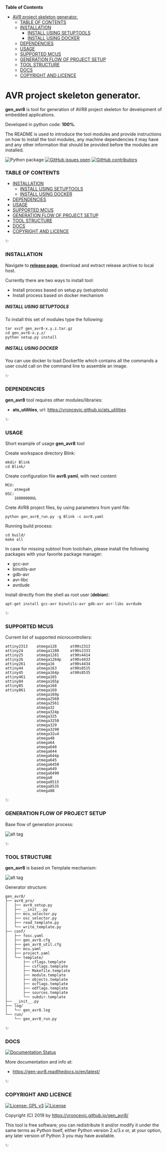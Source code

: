 <!-- START doctoc generated TOC please keep comment here to allow auto update -->
<!-- DON'T EDIT THIS SECTION, INSTEAD RE-RUN doctoc TO UPDATE -->
**Table of Contents**

- [AVR project skeleton generator.](#avr-project-skeleton-generator)
    - [TABLE OF CONTENTS](#table-of-contents)
    - [INSTALLATION](#installation)
        - [INSTALL USING SETUPTOOLS](#install-using-setuptools)
        - [INSTALL USING DOCKER](#install-using-docker)
    - [DEPENDENCIES](#dependencies)
    - [USAGE](#usage)
    - [SUPPORTED MCUS](#supported-mcus)
    - [GENERATION FLOW OF PROJECT SETUP](#generation-flow-of-project-setup)
    - [TOOL STRUCTURE](#tool-structure)
    - [DOCS](#docs)
    - [COPYRIGHT AND LICENCE](#copyright-and-licence)

<!-- END doctoc generated TOC please keep comment here to allow auto update -->

# AVR project skeleton generator.
**gen_avr8** is tool for generation of AVR8 project skeleton for development
of embedded applications.

Developed in python code: **100%**.

The README is used to introduce the tool modules and provide instructions on
how to install the tool modules, any machine dependencies it may have and any
other information that should be provided before the modules are installed.

![Python package](https://github.com/vroncevic/gen_avr8/workflows/Python%20package/badge.svg)
 [![GitHub issues open](https://img.shields.io/github/issues/vroncevic/gen_avr8.svg)](https://github.com/vroncevic/gen_avr8/issues)
 [![GitHub contributors](https://img.shields.io/github/contributors/vroncevic/gen_avr8.svg)](https://github.com/vroncevic/gen_avr8/graphs/contributors)


### TABLE OF CONTENTS

- [INSTALLATION](https://github.com/vroncevic/gen_avr8#installation)
    * [INSTALL USING SETUPTOOLS](https://github.com/vroncevic/gen_avr8#install-using-setuptools)
    * [INSTALL USING DOCKER](https://github.com/vroncevic/gen_avr8#install-using-docker)
- [DEPENDENCIES](https://github.com/vroncevic/gen_avr8#dependencies)
- [USAGE](https://github.com/vroncevic/gen_avr8#usage)
- [SUPPORTED MCUS](https://github.com/vroncevic/gen_avr8#supported-mcus)
- [GENERATION FLOW OF PROJECT SETUP](https://github.com/vroncevic/gen_avr8#generation-flow-of-project-setup)
- [TOOL STRUCTURE](https://github.com/vroncevic/gen_avr8#tool-structure)
- [DOCS](https://github.com/vroncevic/gen_avr8#docs)
- [COPYRIGHT AND LICENCE](https://github.com/vroncevic/gen_avr8#copyright-and-licence)

:sparkles:

### INSTALLATION
Navigate to **[release page](https://github.com/vroncevic/gen_avr8/releases)**, download and extract release archive to local host.

Currently there are two ways to install tool:
* Install process based on setup.py (setuptools)
* Install process based on docker mechanism

##### INSTALL USING SETUPTOOLS
To install this set of modules type the following:
```
tar xvzf gen_avr8-x.y.z.tar.gz
cd gen_avr8-x.y.z/
python setup.py install
```

##### INSTALL USING DOCKER
You can use docker to load Dockerfile which contains all the commands
a user could call on the command line to assemble an image.

:sparkles:

### DEPENDENCIES
**gen_avr8** tool requires other modules/libraries:

* **ats_utilities**, url: https://vroncevic.github.io/ats_utilities

:sparkles:

### USAGE
Short example of usage **gen_avr8** tool

Create workspace directory Blink:
```
mkdir Blink
cd Blink/
```

Create configuration file **avr8.yaml**, with next content:
```
MCU:
    atmega8
OSC:
    16000000UL
```

Crete AVR8 project files, by using parameters from yaml file:
```
python gen_avr8_run.py -g Blink -c avr8.yaml
```

Running build process:
```
cd build/
make all
```

In case for missing subtool from toolchain, please install the following packages
with your favorite package manager:
* gcc-avr
* binutils-avr
* gdb-avr
* avr-libc
* avrdude

Install directly from the shell as root user (**debian**):
```
apt-get install gcc-avr binutils-avr gdb-avr avr-libc avrdude
```

:sparkles:

### SUPPORTED MCUS
Current list of supported microcontrollers:
```
attiny2313    atmega128      at90s2313
attiny24      atmega1280     at90s2333
attiny25      atmega1281     at90s4414
attiny26      atmega1284p    at90s4433
attiny261     atmega16       at90s4434
attiny44      atmega163      at90s8515
attiny45      atmega164p     at90s8535
attiny461     atmega165
attiny84      atmega165p
attiny85      atmega168
attiny861     atmega169
              atmega169p
              atmega2560
              atmega2561
              atmega32
              atmega324p
              atmega325
              atmega3250
              atmega329
              atmega3290
              atmega32u4
              atmega48
              atmega64
              atmega640
              atmega644
              atmega644p
              atmega645
              atmega6450
              atmega649
              atmega6490
              atmega8
              atmega8515
              atmega8535
              atmega88
```

:sparkles:

### GENERATION FLOW OF PROJECT SETUP
Base flow of generation process:

![alt tag](https://raw.githubusercontent.com/vroncevic/gen_avr8/dev/docs/gen_avr8_flow.png)

:sparkles:

### TOOL STRUCTURE
**gen_avr8** is based on Template mechanism:

![alt tag](https://raw.githubusercontent.com/vroncevic/gen_avr8/dev/docs/gen_avr8.png)

Generator structure:
```
gen_avr8/
├── avr8_pro/
│   ├── avr8_setup.py
│   ├── __init__.py
│   ├── mcu_selector.py
│   ├── osc_selector.py
│   ├── read_template.py
│   └── write_template.py
├── conf/
│   ├── fosc.yaml
│   ├── gen_avr8.cfg
│   ├── gen_avr8_util.cfg
│   ├── mcu.yaml
│   ├── project.yaml
│   └── template/
│       ├── cflags.template
│       ├── csflags.template
│       ├── Makefile.template
│       ├── module.template
│       ├── objects.template
│       ├── ocflags.template
│       ├── odflags.template
│       ├── sources.template
│       └── subdir.template
├── __init__.py
├── log/
│   └── gen_avr8.log
└── run/
    └── gen_avr8_run.py
```

:sparkles:

### DOCS

[![Documentation Status](https://readthedocs.org/projects/gen-avr8/badge/?version=latest)](https://gen-avr8.readthedocs.io/en/latest/?badge=latest)

More documentation and info at:

* https://gen-avr8.readthedocs.io/en/latest/

:sparkles:

### COPYRIGHT AND LICENCE

[![License: GPL v3](https://img.shields.io/badge/License-GPLv3-blue.svg)](https://www.gnu.org/licenses/gpl-3.0) [![License](https://img.shields.io/badge/License-Apache%202.0-blue.svg)](https://opensource.org/licenses/Apache-2.0)

Copyright (C) 2019 by https://vroncevic.github.io/gen_avr8/

This tool is free software; you can redistribute it and/or modify
it under the same terms as Python itself, either Python version 2.x/3.x or,
at your option, any later version of Python 3 you may have available.

:sparkles:
